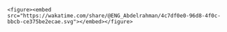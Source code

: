     <figure><embed src="https://wakatime.com/share/@ENG_Abdelrahman/4c7df0e0-96d8-4f0c-bbcb-ce375be2ecae.svg"></embed></figure>
